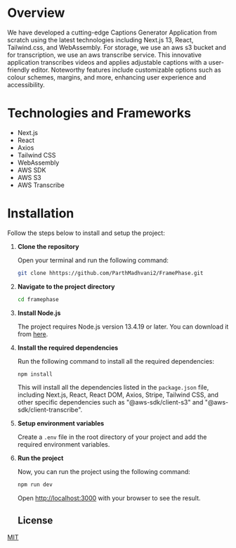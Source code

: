 # Overview

We have developed a cutting-edge Captions Generator Application from scratch using the latest technologies including Next.js 13, React, Tailwind.css, and WebAssembly. For storage, we use an aws s3 bucket and for transcription, we use an aws transcribe service. This innovative application transcribes videos and applies adjustable captions with a user-friendly editor. Noteworthy features include customizable options such as colour schemes, margins, and more, enhancing user experience and accessibility.

# Technologies and Frameworks

- Next.js
- React
- Axios
- Tailwind CSS
- WebAssembly
- AWS SDK
- AWS S3
- AWS Transcribe

# Installation

Follow the steps below to install and setup the project:

1. **Clone the repository**

   Open your terminal and run the following command:

   ```bash
   git clone hhttps://github.com/ParthMadhvani2/FramePhase.git
   ```

2. **Navigate to the project directory**

   ```bash
   cd framephase
   ```

3. **Install Node.js**

   The project requires Node.js version 13.4.19 or later. You can download it from [here](https://nodejs.org/en/download/).

4. **Install the required dependencies**

   Run the following command to install all the required dependencies:

   ```bash
   npm install
   ```

   This will install all the dependencies listed in the `package.json` file, including Next.js, React, React DOM, Axios, Stripe, Tailwind CSS, and other specific dependencies such as "@aws-sdk/client-s3" and "@aws-sdk/client-transcribe".

5. **Setup environment variables**

    Create a `.env` file in the root directory of your project and add the required environment variables.

6. **Run the project**

    Now, you can run the project using the following command:

    ```bash
    npm run dev
    ```

    Open [http://localhost:3000](http://localhost:3000) with your browser to see the result.

    ## License

[MIT](https://github.com/Hackerzspace/FramePhase/blob/main/LICENSE)